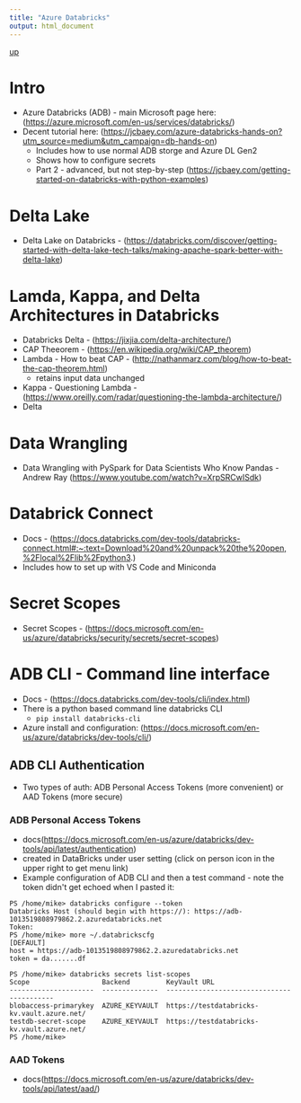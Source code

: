 ```yaml
---
title: "Azure Databricks"
output: html_document
---
```

[up](https://mikewise2718.github.io/markdowndocs/)

# Intro
- Azure Databricks (ADB) - main Microsoft page here: (https://azure.microsoft.com/en-us/services/databricks/)
- Decent tutorial here: (https://jcbaey.com/azure-databricks-hands-on?utm_source=medium&utm_campaign=db-hands-on)
  - Includes how to use normal ADB storge and Azure DL Gen2 
  - Shows how to configure secrets
  - Part 2 - advanced, but not step-by-step (https://jcbaey.com/getting-started-on-databricks-with-python-examples)

# Delta Lake
- Delta Lake on Databricks - (https://databricks.com/discover/getting-started-with-delta-lake-tech-talks/making-apache-spark-better-with-delta-lake)


# Lamda, Kappa, and Delta Architectures in Databricks
- Databricks Delta - (https://jixjia.com/delta-architecture/)
- CAP Theeorem - (https://en.wikipedia.org/wiki/CAP_theorem) 
- Lambda - How to beat CAP - (http://nathanmarz.com/blog/how-to-beat-the-cap-theorem.html)
  - retains input data unchanged
- Kappa - Questioning Lambda - (https://www.oreilly.com/radar/questioning-the-lambda-architecture/)
- Delta 


#  Data Wrangling
- Data Wrangling with PySpark for Data Scientists Who Know Pandas - Andrew Ray (https://www.youtube.com/watch?v=XrpSRCwISdk)


# Databrick Connect
- Docs - (https://docs.databricks.com/dev-tools/databricks-connect.html#:~:text=Download%20and%20unpack%20the%20open,%2Flocal%2Flib%2Fpython3.)
- Includes how to set up with VS Code and Miniconda

# Secret Scopes  
- Secret Scopes - (https://docs.microsoft.com/en-us/azure/databricks/security/secrets/secret-scopes)

# ADB CLI - Command line interface
- Docs - (https://docs.databricks.com/dev-tools/cli/index.html)
- There is a python based command line databricks CLI 
  - `pip install databricks-cli`
- Azure install and configuration: (https://docs.microsoft.com/en-us/azure/databricks/dev-tools/cli/)

## ADB CLI Authentication
- Two types of auth: ADB Personal Access Tokens (more convenient) or AAD Tokens (more secure)

### ADB Personal Access Tokens 
- docs(https://docs.microsoft.com/en-us/azure/databricks/dev-tools/api/latest/authentication)
- created in DataBricks under user setting (click on person icon in the upper right to get menu link)
- Example configuration of ADB CLI and then a test command - note the token didn't get echoed when I pasted it:
```
PS /home/mike> databricks configure --token
Databricks Host (should begin with https://): https://adb-1013519808979862.2.azuredatabricks.net
Token:
PS /home/mike> more ~/.databrickscfg
[DEFAULT]
host = https://adb-1013519808979862.2.azuredatabricks.net
token = da.......df

PS /home/mike> databricks secrets list-scopes
Scope                  Backend         KeyVault URL
---------------------  --------------  ------------------------------------------
blobaccess-primarykey  AZURE_KEYVAULT  https://testdatabricks-kv.vault.azure.net/
testdb-secret-scope    AZURE_KEYVAULT  https://testdatabricks-kv.vault.azure.net/
PS /home/mike>
```

### AAD Tokens 
- docs(https://docs.microsoft.com/en-us/azure/databricks/dev-tools/api/latest/aad/)

